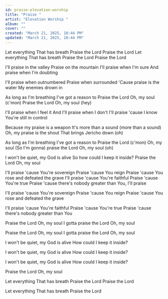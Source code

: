 ```yaml
---
id: praise-elevation-worship
title: "Praise "
artist: "Elevation Worship "
album: ""
cover: ""
created: "March 21, 2025, 10:44 PM"
updated: "March 21, 2025, 10:44 PM"
---
```


Let everything
That has breath
Praise the Lord 
Praise the Lord
Let everything
That has breath
Praise the Lord
Praise the Lord

I'll praise in the valley
Praise on the mountain 
I'll praise when I'm sure
And praise when I'm doubting 

I'll praise when outnumbered
Praise when surrounded
'Cause praise is the water
My enemies drown in

As long as I'm breathing
I've got a reason to
Praise the Lord
Oh, my soul (c'mon)
Praise the Lord
Oh, my soul (hey)

I'll praise when I feel it
And I'll praise when I don't
I'll praise 'cause I know
You're still in control

Because my praise is a weapon
It's more than a sound (more than a sound)
Oh, my praise is the shout
That brings Jericho down (oh)

As long as I'm breathing
I've got a reason to
Praise the Lord (c'mon)
Oh, my soul
(So I'm gonna) praise the Lord
Oh, my soul (oh)

I won't be quiet, my God is alive
So how could I keep it inside?
Praise the Lord
Oh, my soul

I'll praise 'cause You're sovereign
Praise 'cause You reign
Praise 'cause You rose and defeated the grave
I'll praise 'cause You're faithful
Praise 'cause You're true
Praise 'cause there's nobody greater than You, I'll praise

I'll praise 'cause You're sovereign
Praise 'cause You reign
Praise 'cause You rose and defeated the grave

I'll praise 'cause You're faithful
Praise 'cause You're true
Praise 'cause there's nobody greater than You

Praise the Lord
Oh, my soul 
I gotta praise the Lord
Oh, my soul

Praise the Lord
Oh, my soul 
I gotta praise the Lord
Oh, my soul

I won't be quiet, my God is alive
How could I keep it inside?

I won't be quiet, my God is alive
How could I keep it inside?

I won't be quiet, my God is alive
How could I keep it inside?

Praise the Lord
Oh, my soul

Let everything
That has breath
Praise the Lord
Praise the Lord

Let everything 
That has breath 
Praise the Lord 